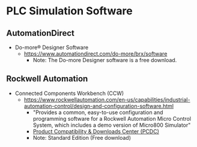 
# PLC Simulation Software 

## AutomationDirect 

- Do-more® Designer Software
  + https://www.automationdirect.com/do-more/brx/software
    * Note: The Do-more Designer software is a free download.


## Rockwell Automation

- Connected Components Workbench (CCW)
  + https://www.rockwellautomation.com/en-us/capabilities/industrial-automation-control/design-and-configuration-software.html    
    * "Provides a common, easy-to-use configuration and programming software for a Rockwell Automation Micro Control System, which includes a demo version of Micro800 Simulator"
    * [Product Compatibility & Downloads Center (PCDC)](https://compatibility.rockwellautomation.com/Pages/MultiProductFindDownloads.aspx?crumb=112&mode=3&refSoft=1&versions=57681)
    * Note: Standard Edition (Free download)

    

